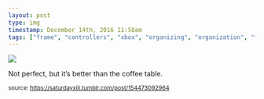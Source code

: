 ```yaml
---
layout: post
type: img
timestamp: December 14th, 2016 11:58am
tags: ["frame", "controllers", "xbox", "organizing", "organization", "framing"]
---
```

<img src="https://saturdayxiii.github.io/media/154473092964.jpg"/>

Not perfect, but it’s better than the coffee table.
 
  
<small>source: https://saturdayxiii.tumblr.com/post/154473092964</small>
